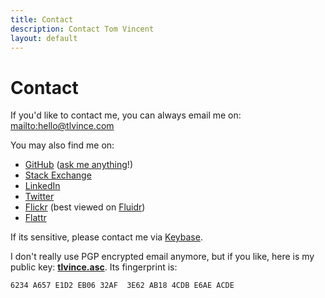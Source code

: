 ```yaml
---
title: Contact
description: Contact Tom Vincent
layout: default
---
```


# Contact

If you'd like to contact me, you can always email me on: <mailto:hello@tlvince.com>

You may also find me on:

- [GitHub][] ([ask me anything][ama]!)
- [Stack Exchange][]
- [LinkedIn][]
- [Twitter][]
- [Flickr][] (best viewed on [Fluidr][])
- [Flattr][]

If its sensitive, please contact me via [Keybase][].

I don't really use PGP encrypted email anymore, but if you like, here is my public key:
**[tlvince.asc][]**. Its fingerprint is:

    6234 A657 E1D2 EB06 32AF  3E62 AB18 4CDB E6AE ACDE

[linkedin]: https://www.linkedin.com/in/tlvince "tlvince's profile on LinkedIn"
[twitter]: https://twitter.com/tlvince "tlvince's profile on Twitter"
[github]: https://github.com/tlvince "tlvince's profile on GitHub"
[stack exchange]: https://stackexchange.com/users/179405?tab=accounts "tlvince's profiles on Stack Exchange"
[tlvince.asc]: /assets/txt/tlvince.asc "tlvince's PGP public key"
[flickr]: https://secure.flickr.com/photos/tlvince "tlvince's profile on Flickr"
[fluidr]: http://www.fluidr.com/photos/tlvince "tlvince's profile on Fluidr"
[flattr]: https://flattr.com/profile/tlvince "tlvince's profile on Flattr"
[ama]: https://github.com/tlvince/feedback
[keybase]: https://keybase.io/tlvince
